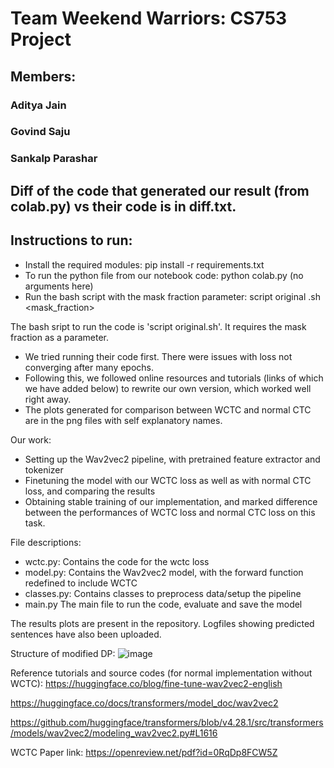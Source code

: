 # Team Weekend Warriors: CS753 Project

## Members:
### Aditya Jain
### Govind Saju
### Sankalp Parashar

## Diff of the code that generated our result (from colab.py) vs their code is in diff.txt.

## Instructions to run:
* Install the required modules: pip install -r requirements.txt
* To run the python file from our notebook code: python colab.py (no arguments here)
* Run the bash script with the mask fraction parameter: script original .sh <mask_fraction> 

The bash sript to run the code is 'script original.sh'. It requires the mask fraction as a parameter.

* We tried running their code first. There were issues with loss not converging after many epochs.
* Following this, we followed online resources and tutorials (links of which we have added below) to rewrite our own version, which worked well right away. 
* The plots generated for comparison between WCTC and normal CTC are in the png files with self explanatory names. 

Our work: 
* Setting up the Wav2vec2 pipeline, with pretrained feature extractor and tokenizer
* Finetuning the model with our WCTC loss as well as with normal CTC loss, and comparing the results
* Obtaining stable training of our implementation, and marked difference between the performances of WCTC loss and normal CTC loss on this task. 

File descriptions:
* wctc.py: Contains the code for the wctc loss
* model.py: Contains the Wav2vec2 model, with the forward function redefined to include WCTC
* classes.py: Contains classes to preprocess data/setup the pipeline
* main.py The main file to run the code, evaluate and save the model

The results plots are present in the repository. Logfiles showing predicted sentences have also been uploaded.

Structure of modified DP:
![image](https://user-images.githubusercontent.com/81635126/234790105-25574c8a-d6f5-4c03-a5f3-0c88643ce477.png)


Reference tutorials and source codes (for normal implementation without WCTC): https://huggingface.co/blog/fine-tune-wav2vec2-english

https://huggingface.co/docs/transformers/model_doc/wav2vec2

https://github.com/huggingface/transformers/blob/v4.28.1/src/transformers/models/wav2vec2/modeling_wav2vec2.py#L1616

WCTC Paper link: https://openreview.net/pdf?id=0RqDp8FCW5Z


